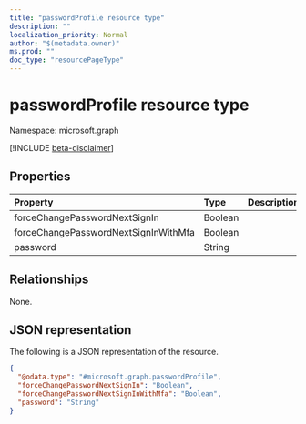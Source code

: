 ```yaml
---
title: "passwordProfile resource type"
description: ""
localization_priority: Normal
author: "$(metadata.owner)"
ms.prod: ""
doc_type: "resourcePageType"
---
```


# passwordProfile resource type

Namespace: microsoft.graph

[!INCLUDE [beta-disclaimer](../../includes/beta-disclaimer.md)]

## Properties

| Property                             | Type    | Description |
| :----------------------------------- | :------ | :---------- |
| forceChangePasswordNextSignIn        | Boolean |             |
| forceChangePasswordNextSignInWithMfa | Boolean |             |
| password                             | String  |             |

## Relationships

None.

## JSON representation

The following is a JSON representation of the resource.

<!-- {
  "blockType": "resource",
  "@odata.type": "microsoft.graph.passwordProfile",
}
-->

```json
{
  "@odata.type": "#microsoft.graph.passwordProfile",
  "forceChangePasswordNextSignIn": "Boolean",
  "forceChangePasswordNextSignInWithMfa": "Boolean",
  "password": "String"
}
```
